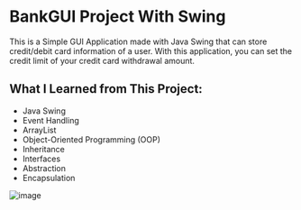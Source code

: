 # BankGUI Project With Swing

This is a Simple GUI Application made with Java Swing that can store credit/debit card information of a user. With this application, you can set the credit limit of your credit card withdrawal amount.

## What I Learned from This Project:

- Java Swing
- Event Handling
- ArrayList
- Object-Oriented Programming (OOP)
- Inheritance
- Interfaces
- Abstraction
- Encapsulation

![image](https://github.com/ashishdotenv/JavaSwingProject/assets/155558827/2135cb7c-870e-4ecc-a5ec-2c91c3e0e3cb)
